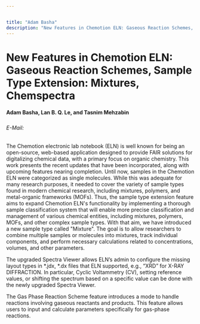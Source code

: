 ```yaml
---


title: "Adam Basha"
description: "New Features in Chemotion ELN: Gaseous Reaction Schemes, Sample Type Extension: Mixtures, Chemspectra"
---
```


# New Features in Chemotion ELN: Gaseous Reaction Schemes, Sample Type Extension: Mixtures, Chemspectra

#### Adam Basha, Lan B. Q. Le, and Tasnim Mehzabin

##### 

###### E-Mail:

The Chemotion electronic lab notebook (ELN) is well known for being an open-source, web-based application designed to provide FAIR solutions for digitalizing chemical data, with a primary focus on organic chemistry. This work presents the recent updates that have been incorporated, along with upcoming features nearing completion. Until now, samples in the Chemotion ELN were categorized as single molecules. While this was adequate for many research purposes, it needed to cover the variety of sample types found in modern chemical research, including mixtures, polymers, and metal-organic frameworks (MOFs). Thus, the sample type extension feature aims to expand Chemotion ELN's functionality by implementing a thorough sample classification system that will enable more precise classification and management of various chemical entities, including mixtures, polymers, MOFs, and other complex sample types. With that aim, we have introduced a new sample type called "Mixture". The goal is to allow researchers to combine multiple samples or molecules into mixtures, track individual components, and perform necessary calculations related to concentrations, volumes, and other parameters.

The upgraded Spectra Viewer allows ELN’s admin to configure the missing layout types in *.jdx, *.dx files that ELN supported, e.g., “XRD” for X-RAY DIFFRACTION. In particular, Cyclic Voltammetry (CV), setting reference values, or shifting the spectrum based on a specific value can be done with the newly upgraded Spectra Viewer.

The Gas Phase Reaction Scheme feature introduces a mode to handle reactions involving gaseous reactants and products. This feature allows users to input and calculate parameters specifically for gas-phase reactions.

